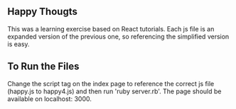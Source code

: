 ## Happy Thougts

This was a learning exercise based on React tutorials.  Each js file is an expanded version of the previous one, so referencing the simplified version is easy.  

## To Run the Files

Change the script tag on the index page to reference the correct js file (happy.js to happy4.js) and then run 'ruby server.rb'.  The page should be available on localhost: 3000.



